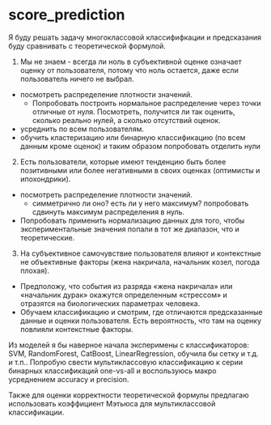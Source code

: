 # score_prediction

Я буду решать задачу многоклассовой классифифкации и предсказания буду сравнивать с теоретической формулой.

1. Мы не знаем - всегда ли ноль в субъективной оценке означает оценку от пользователя, потому что ноль остается, даже если пользователь ничего не выбрал.
- посмотреть распределение плотности значений. 
  - Попробовать построить нормальное распределение через точки отличные от нуля. Посмотреть, получится ли так оценить, сколько реально нулей, а сколько отсутствий оценок. 
- усреднить по всем пользователям.
- обучить кластеризацию или бинарную классификацию (по всем данным кроме оценок) и таким образом попробовать отделить нули 


2. Есть пользователи, которые имеют тенденцию быть более позитивными или более негативными в своих оценках (оптимисты и ипохондрики).
- посмотреть распределение плотности значений. 
  - симметрично ли оно? есть ли у него максимум? попробовать сдвинуть максимум распределения в нуль.
- Попробовать применить нормализацию данных для того, чтобы экспериментальные значения попали в тот же диапазон, что и теоретические. 


3. На субъективное самочувствие пользователя влияют и контекстные не объективные факторы (жена накричала, начальник козел, погода плохая). 
- Предположу, что события из разряда «жена накричала» или «начальник дурак» окажутся определенным «стрессом» и отразятся на биологических параметрах человека. 
- Обучаем классификацию и смотрим, где отличаются предсказанные данные и оценки пользователя. Есть вероятность, что там на оценку повлияли контекстные факторы.  



Из моделей я бы наверное начала эксперимены с классификаторов: SVM, RandomForest, CatBoost, LinearRegression, обучила бы сетку и т.д. и т.п..
Попробую свести мультиклассовую классификацию к серии бинарных классификаций one-vs-all и воспользуюсь макро усреднением accuracy и precision. 

Также для оценки корректности теоретической формулы предлагаю использовать коэффициент Мэтьюса для мультиклассовой классификации.










